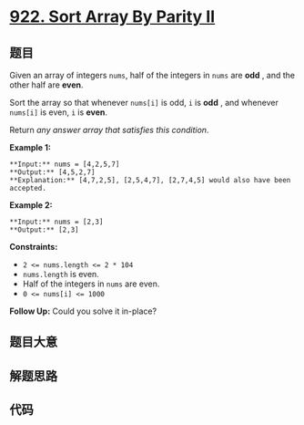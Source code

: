 # [922. Sort Array By Parity II](https://leetcode.com/problems/sort-array-by-parity-ii)

## 题目

Given an array of integers `nums`, half of the integers in `nums` are **odd**
, and the other half are **even**.

Sort the array so that whenever `nums[i]` is odd, `i` is **odd** , and
whenever `nums[i]` is even, `i` is **even**.

Return _any answer array that satisfies this condition_.



**Example 1:**

    
    
    **Input:** nums = [4,2,5,7]
    **Output:** [4,5,2,7]
    **Explanation:** [4,7,2,5], [2,5,4,7], [2,7,4,5] would also have been accepted.
    

**Example 2:**

    
    
    **Input:** nums = [2,3]
    **Output:** [2,3]
    



**Constraints:**

  * `2 <= nums.length <= 2 * 104`
  * `nums.length` is even.
  * Half of the integers in `nums` are even.
  * `0 <= nums[i] <= 1000`



**Follow Up:** Could you solve it in-place?


## 题目大意

## 解题思路

## 代码

```javascript

```
